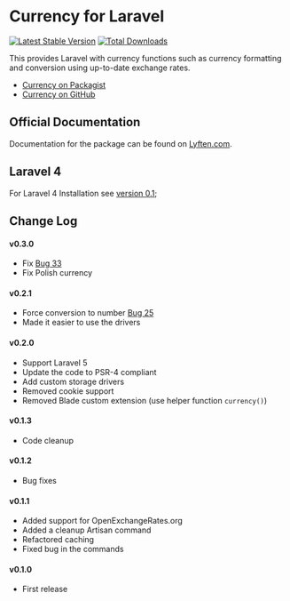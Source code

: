 # Currency for Laravel

[![Latest Stable Version](https://poser.pugx.org/torann/currency/v/stable.png)](https://packagist.org/packages/torann/currency) [![Total Downloads](https://poser.pugx.org/torann/currency/downloads.png)](https://packagist.org/packages/torann/currency)

This provides Laravel with currency functions such as currency formatting and conversion using up-to-date exchange rates.

- [Currency on Packagist](https://packagist.org/packages/torann/currency)
- [Currency on GitHub](https://github.com/torann/laravel-currency)

## Official Documentation

Documentation for the package can be found on [Lyften.com](http://lyften.com/projects/laravel-currency/).

## Laravel 4

For Laravel 4 Installation see [version 0.1](https://github.com/Torann/laravel-currency/tree/0.1);

## Change Log

#### v0.3.0

- Fix [Bug 33](https://github.com/Torann/laravel-currency/issues/33)
- Fix Polish currency

#### v0.2.1

- Force conversion to number [Bug 25](https://github.com/Torann/laravel-currency/issues/25)
- Made it easier to use the drivers

#### v0.2.0

- Support Laravel 5
- Update the code to PSR-4 compliant
- Add custom storage drivers
- Removed cookie support
- Removed Blade custom extension (use helper function `currency()`)

#### v0.1.3

- Code cleanup

#### v0.1.2

- Bug fixes

#### v0.1.1

- Added support for OpenExchangeRates.org
- Added a cleanup Artisan command
- Refactored caching
- Fixed bug in the commands

#### v0.1.0

- First release